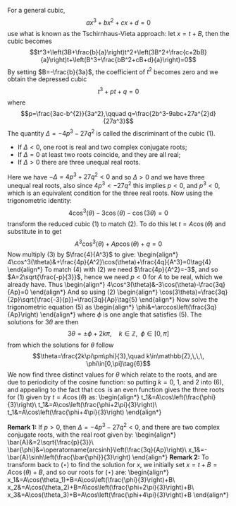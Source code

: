 For a general cubic,
$$ax^{3}+bx^{2}+cx+d=0$$
use what is known as the Tschirnhaus-Vieta approach: let $x=t+B$, then the cubic becomes
$$t^3+\left(3B+\frac{b}{a}\right)t^2+\left(3B^2+\frac{c+2bB}{a}\right)t+\left(B^3+\frac{bB^2+cB+d}{a}\right)=0$$
By setting $B=-\frac{b}{3a}$, the coefficient of  $t^2$  becomes zero and we obtain the depressed cubic
$$t^3+pt+q=0  \tag{1}$$
where
$$p=\frac{3ac-b^{2}}{3a^2},\qquad q=\frac{2b^3-9abc+27a^{2}d}{27a^3}$$
The quantity $\Delta=-4p^3-27q^2$ is called the discriminant of the cubic (1).

- If $\Delta<0$, one root is real and two complex conjugate roots;
- If $\Delta=0$ at least two roots coincide, and they are all real;
- If $\Delta>0$ there are three unequal real roots.

Here we have $-\Delta=4p^3+27q^2<0$ and so $\Delta>0$ and we have three unequal real roots, also since $4p^3<-27q^2$ this implies $p<0$, and $p^3<0$, which is an equivalent condition for the three real roots.
Now using the trigonometric identity:
$$4\cos^3(\theta)-3\cos(\theta)-\cos(3\theta)=0 \tag{2}$$
transform the reduced cubic (1) to match (2). To do this let $t=A\cos(\theta)$ and substitute in to get
$$A^3\cos^3(\theta)+Ap\cos(\theta)+q=0\tag{3}$$
Now multiply (3) by $\frac{4}{A^3}$ to give:
\begin{align*}
4\cos^3(\theta)&+\frac{4p}{A^2}\cos(\theta)+\frac{4q}{A^3}=0\tag{4}
\end{align*}
To match (4) with (2) we need $\frac{4p}{A^2}=-3$, and so $A=2\sqrt{\frac{-p}{3}}$, hence we need $p<0$ for $A$ to be real, which we already have. Thus
\begin{align*}
4\cos^3(\theta)&-3\cos(\theta)-\frac{3q}{Ap}=0
\end{align*}
And so using (2)
\begin{align*}
\cos(3\theta)=\frac{3q}{2p}\sqrt{\frac{-3}{p}}=\frac{3q}{Ap}\tag{5}
\end{align*}
Now solve the trigonometric equation (5) as
\begin{align*}
\phi&=\arccos\left(\frac{3q}{Ap}\right)
\end{align*}
where $\phi$ is one angle that satisfies (5). The solutions for $3\theta$ are then
$$3\theta=\pm \phi +2k\pi,\quad k\in\mathbb{Z},\,\,\, \phi\in[0,\pi]$$
from which the solutions for $\theta$ follow
$$\theta=\frac{2k\pi\pm\phi}{3},\quad k\in\mathbb{Z},\,\,\, \phi\in[0,\pi]\tag{6}$$
We now find three distinct values for $\theta$ which relate to the roots, and are due to periodicity of the cosine function: so putting $k=0$, $1$, and $2$ into (6), and appealing to the fact that $\cos$ is an even function gives the three roots for (1) given by $t=A\cos(\theta)$ as:
\begin{align*}
t_1&=A\cos\left(\frac{\phi}{3}\right)\\
t_1&=A\cos\left(\frac{\phi+2\pi}{3}\right)\\
t_1&=A\cos\left(\frac{\phi+4\pi}{3}\right)
\end{align*}

**Remark 1:** If $p>0$, then $\Delta=-4p^3-27q^2<0$, and there are two complex conjugate roots, with the real root given by:
\begin{align*}
\bar{A}&=2\sqrt{\frac{p}{3}}\\
\bar{\phi}&=\operatorname{arcsinh}\left(\frac{3q}{Ap}\right)\\
x_1&=-\bar{A}\sinh\left(\frac{\bar{\phi}}{3}\right)
\end{align*}
**Remark 2:** To transform back to $(\star)$ to find the solution for $x$, we initially set $x=t+B=A\cos(\theta)+B$, and so our roots for $(\star)$ are:
\begin{align*}
x_1&=A\cos(\theta_1)+B=A\cos\left(\frac{\phi}{3}\right)+B\\
x_2&=A\cos(\theta_2)+B=A\cos\left(\frac{\phi+2\pi}{3}\right)+B\\
x_3&=A\cos(\theta_3)+B=A\cos\left(\frac{\phi+4\pi}{3}\right)+B
\end{align*}